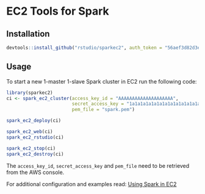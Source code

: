 EC2 Tools for Spark
================

Installation
------------

``` r
devtools::install_github("rstudio/sparkec2", auth_token = "56aef3d82d3ef05755e40a4f6bdaab6fbed8a1f1")
```

Usage
-----

To start a new 1-master 1-slave Spark cluster in EC2 run the following code:

``` r
library(sparkec2)
ci <- spark_ec2_cluster(access_key_id = "AAAAAAAAAAAAAAAAAAAA",
                        secret_access_key = "1a1a1a1a1a1a1a1a1a1a1a1a1a1a1a1a1a1a1a1",
                        pem_file = "spark.pem")

spark_ec2_deploy(ci)

spark_ec2_web(ci)
spark_ec2_rstudio(ci)

spark_ec2_stop(ci)
spark_ec2_destroy(ci)
```

The `access_key_id`, `secret_access_key` and `pem_file` need to be retrieved from the AWS console.

For additional configuration and examples read: [Using Spark in EC2](docs/ec2.md)
